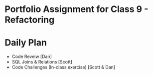 # Portfolio Assignment for Class 9 - Refactoring

# Daily Plan
- Code Reveiw [Dan]
- SQL Joins & Relations [Scott]
- Code Challenges (In-class exercise) [Scott & Dan]
